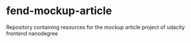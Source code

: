 # fend-mockup-article
Repository containing resources for the mockup article project of udacity frontend nanodegree
